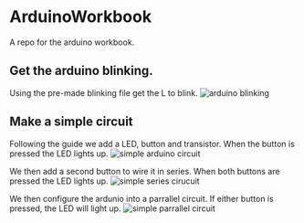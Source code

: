 # ArduinoWorkbook
A repo for the arduino workbook.

## Get the arduino blinking. 

Using the pre-made blinking file get the L to blink. 
![arduino blinking](https://user-images.githubusercontent.com/64553471/86491671-41b4c780-bd63-11ea-9518-f5f0ed4e6580.jpg)

## Make a simple circuit
Following the guide we add a LED, button and transistor. 
When the button is pressed the LED lights up.
![simple arduino circuit](https://user-images.githubusercontent.com/64553471/86491700-57c28800-bd63-11ea-9c05-3bef43b22265.jpg)

We then add a second button to wire it in series.
When both buttons are pressed the LED lights up.
![simple series cirucuit](https://user-images.githubusercontent.com/64553471/86491473-e08cf400-bd62-11ea-872c-12ec40e3c92b.jpg)

We then configure the ardunio into a parrallel circuit. 
If either button is pressed, the LED will light up. 
![simple parrallel circuit](https://user-images.githubusercontent.com/64553471/86492271-7e81be00-bd65-11ea-9bff-a97555ffcb99.jpg)
